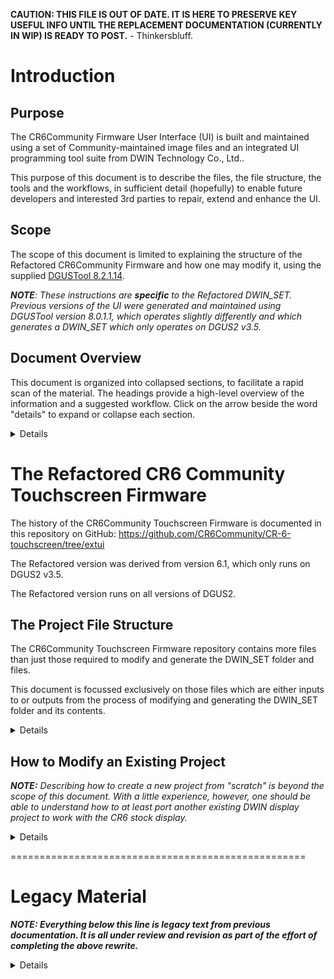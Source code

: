 **CAUTION: THIS FILE IS OUT OF DATE.  IT IS HERE TO PRESERVE KEY USEFUL INFO UNTIL THE REPLACEMENT DOCUMENTATION (CURRENTLY IN WIP) IS READY TO POST.** - Thinkersbluff.

# Introduction
## Purpose
The CR6Community Firmware User Interface (UI) is built and maintained using a set of Community-maintained image files and an integrated UI programming tool suite from DWIN Technology Co., Ltd..

This purpose of this document is to describe the files, the file structure, the tools and the workflows, in sufficient detail (hopefully) to enable future developers and interested 3rd parties to repair, extend and enhance the UI.

## Scope
The scope of this document is limited to explaining  the structure of the Refactored CR6Community Firmware and how one may  modify it, using the supplied [DGUSTool 8.2.1.14](https://github.com/CR6Community/CR-6-touchscreen/releases/download/v2.0.8.1-cr6-community-release-6.1/DGUS_Tool_V8.2.1.14.7z).

_**NOTE**: These instructions are **specific** to the Refactored DWIN_SET.  Previous versions of the UI were generated and maintained using DGUSTool version 8.0.1.1, which operates slightly differently and which generates a DWIN_SET which only operates on DGUS2 v3.5._

## Document Overview
This document is organized into collapsed sections, to facilitate a rapid scan of the material. The headings provide a high-level overview of the information and a suggested workflow.  Click on the arrow beside the word "details" to expand or collapse each section.
<details>

This is the document's Table of Contents:

- [Introduction](#introduction)
  - [Purpose](#purpose)
  - [Scope](#scope)
  - [Document Overview](#document-overview)
- [The Refactored CR6 Community Touchscreen Firmware](#the-refactored-cr6-community-touchscreen-firmware)
  - [The Project File Structure](#the-project-file-structure)
    - [The DWIN\_SET Folder](#the-dwin_set-folder)
      - [The Bitmap .bmp files](#the-bitmap-bmp-files)
      - [The binary .bin files](#the-binary-bin-files)
      - [The T5L Configuration .CFG file](#the-t5l-configuration-cfg-file)
      - [One ICon Library .ICL file per Subfolder in DWIN\_SOURCE](#one-icon-library-icl-file-per-subfolder-in-dwin_source)
      - [The Base-Font .HZK file](#the-base-font-hzk-file)
      - [Optionally - One DGUS2 OS .bin file](#optionally---one-dgus2-os-bin-file)
  - [The DGUSTool Suite](#the-dgustool-suite)
  - [How to Modify an Existing Project](#how-to-modify-an-existing-project)
    - [Open the Project in the DGUSTool](#open-the-project-in-the-dgustool)
    - [Browse the Existing Application](#browse-the-existing-application)
      - [Left Side Window](#left-side-window)
      - [Right Side Window](#right-side-window)
      - [Middle Window](#middle-window)
    - [Modify Existing Features](#modify-existing-features)
    - [Add New Features](#add-new-features)
    - [Modify the Pages](#modify-the-pages)
    - [Modify the Graphics](#modify-the-graphics)
    - [Modify the Variables](#modify-the-variables)
    - [Build the ICL Files](#build-the-icl-files)
    - [Generate Your New DWIN\_SET](#generate-your-new-dwin_set)
    - [Flash and Validate Your New DWIN\_SET](#flash-and-validate-your-new-dwin_set)
    - ["Rolling Your Own"](#rolling-your-own)
      - [Porting another DWIN\_SET application to the CR6](#porting-another-dwin_set-application-to-the-cr6)
      - [Changing the Language of the User Interface](#changing-the-language-of-the-user-interface)
- [Legacy Material](#legacy-material)
    - [Images / screen images sources](#images--screen-images-sources)
      - [Updating the touch screen firmware files](#updating-the-touch-screen-firmware-files)
    - [Flash space](#flash-space)
    - [How buttons are handled with code](#how-buttons-are-handled-with-code)
      - [Previous version of the code](#previous-version-of-the-code)
    - [Touch screen configuration](#touch-screen-configuration)
    - [Other documentation](#other-documentation)
  - [Credits](#credits)
</details>

# The Refactored CR6 Community Touchscreen Firmware
The history of the CR6Community Touchscreen Firmware is documented in this repository on GitHub: https://github.com/CR6Community/CR-6-touchscreen/tree/extui

The Refactored version was derived from version 6.1, which only runs on DGUS2 v3.5. 

The Refactored version runs on all versions of DGUS2.

## The Project File Structure
The CR6Community Touchscreen Firmware repository contains more files than just those required to modify and generate the DWIN_SET folder and files.

This document is focussed exclusively on those files which are either inputs to or outputs from the process of modifying and generating the DWIN_SET folder and its contents.

<details>

### The DWIN_SET Folder

<details>

The firmware flashed to the CR6 stock touchscreen display must be comprised of a specific set of files, collected into a single folder. That folder must be named "DWIN_SET", and it must be placed into the root directory of a correctly partitioned and formatted SD card. 

When that card is placed into the SD card slot of the stock CR6 TFT display, and power is applied to that display, the bootloader routine factory-programmed into that display will search for the DWIN_SET folder and then systematically process the files therein, each according to its filename and extension.

The contents of the Refactored CR6Community Touchscreen Firmware DWIN_SET folder are as shown in this image:

 ![DWIN_SET Contents](Images/DWIN_SET_contents.png)

 #### The Bitmap .bmp files

The bitmap files in the DWIN_SET folder are NOT there for flashing to the display.  23_Screens.ICL is actually the file that will be flashed to the display,to upload all of those screen background graphics.  The reason those .bmp files are in that folder is that the DGUSTool itself looks there for those images when it opens the DWprj.hmi file.  Those background graphics are essential for the work of positioning and sizing the control and display widgets, when designing individual screens.

#### The binary .bin files

The DGUSTools create and place into the DWIN_SET folder these four .bin files as part of the DWIN_SET generation process:
1. 13TouchFile.bin
2. 14ShowFile.bin
3. 22_Config.bin
4. DWINOS_page_change.bin

Flashing 13TouchFile.bin programs the display with the hotspot coordinates of the touch controls on each screen.

Flashing 14ShowFile.bin programs the display with the graphics to be displayed on each screen.

Flashing 22_Config.bin programs the display with any initial data values pre-programmed into the the DWprj.hmi project in the DGUSTool suite.

The specific purpose of the DWINOS_page_change.bin is not known to this author.

#### The T5L Configuration .CFG file
**CAUTION: This file can be modified using the DGUSTools, but PLEASE NOTE: you can brick your display if you flash it with a badly formed T5L....CFG file**
<details>

The T5L....CFG file is used to modify the configuration and state of the DWIN display. 

- **NOTE:** The CR6 Touchscreen Firmware will NOT work with the Creality stock firmware T5L....CFG file (and vice versa).  That is because one function of the T5L file is to configure the bootloader to look for the bootscreen ICL file at memory location 32 in the Creality stock display, but at memory location 23 in the CR6Community display.

</details>

#### One ICon Library .ICL file per Subfolder in DWIN_SOURCE
<details>

These files must be generated by the author of the DWIN_SET firmware, using the DGUSTool.  There must be one .icl file for each of the subfolders in the DWIN_SOURCE folder:
  - 23_Screens.icl
  - 32_LoadingBar.icl
  - 42_Toggles.icl
  - 45_Icons.icl
  - 50_Animations.icl
  
  Flashing 23_Screens.icl uploads the screen background graphics to the display.

  Flashing 32_LoadingBar.icl uploads the graphics for the firmware loading bar animation, which is used on the Loading screen and on the Print Progress screen.

  Flashing 42_Toggles.icl uploads the images used to simulate toggle button action on the applicable menus (e.g. The FAN ON & FAN OFF buttons are each made from one of these images. One replaces the other, when the button is activated)

  Flashing 45_Icons.icl uploads graphics similar to 42_Toggles, but simulating momentary action buttons (e.g. The Run PID button is made from one of these images.)

  Flashing 50_Animations.icl uploads the graphics from which the "throbber" animation is generated.

  </details>

#### The Base-Font .HZK file
<details>

The font file loaded at memory block zero (0) is the base font used in all of the CR6 touchscreen firmware data display fields. 

The font chosen for this project is a monospaced font obtained from Google Fonts and modified in FontForge to substitute the degrees symbol for a backward apostrophe. Using DGUSTools, the font has been scaled, vertically and horizontally offset, and then packaged as 0_DWIN_ASC_New_At_v1.1.HZK.
  ![Font Settings](Images/font-settings.png)

- **NOTES:**
 1. The display will also work with the Creality stock firmware HZK file, but some data displays may not fit into their allocated space, or may be hard to read.
 2.  The font file is particularly slow to flash. It only needs to be flashed once. 

</details>

#### Optionally - One DGUS2 OS .bin file
<details>

DGUS2 is the DWIN display operating system on which runs the DWIN_SET application. A DGUS2...bin file can be flashed to change the installed version of DGUS2. 

Although previous versions of the CR6 DWIN_SET require that DGUS2 v3.5 be flashed to the display, that is no longer required with the Refactored DWIN_SET.

Newer CR6 printers are now in fact delivered with DGUS2v4.5 or higher factory-installed and calibrated. Flashing DGUS2v3.5 to such displays would acually effectively disable the touchscreen.

</details>
</details>



## The DGUSTool Suite

You will need [the DGUS v8.2.1.14.x software](https://github.com/CR6Community/CR-6-touchscreen/tree/extui/Tools) for editing the DWIN_SET touchscreen functionality. 
<details>

e.g.: 
- Follow the above link
- Right-click and Save Link As..., to download a copy of that tool from the CR6Community Touchscreen Firmware repository.  
- Unzip the toolsuite to a Windows PC 
- Open the folder DGUS_Tool_V8.2.1.14 and double-click DGUS_Tool_V8.2.1.14.exe, to launch the tool

You will see a screen similar to this one, when the tool has launched:

![DGUSTool Homescreen](Images/dgus2util_home.png)

</details>
</details>

## How to Modify an Existing Project
_**NOTE:** Describing how to create a new project from "scratch" is beyond the scope of this document. With a little experience, however, one should be able to understand how to at least port another existing DWIN display project to work with the CR6 stock display._
<details>

### Open the Project in the DGUSTool
<details>
If you have not already done so, clone the [CR6Community Firmware Touchscreen GitHub repository](https://github.com/CR6Community/CR-6-touchscreen) to your local drive.

Open the DGUSTool 8.2.1.14.

IF you have opened the project before, then you can just select the link under the "History" header, to open it again.

![DGUS II interface](Images/dgus2util_home0.png)

IF this is the first time you are opening the project:

- Select the "Open Project" button
![DGUS II interface](Images/dgus2util_home2.png)

- Navigate to your local copy of the CR6Community Firmware Touchscreen project files (this example assumes that you have cloned the repository to your D: drive, in a folder called "CR-6-touchscreen", as a subfolder inside,  "3D Objects/GitHubClones"):
![DGUS II interface](Images/dgus2util_home3.png)

- Navigate to the src/DWIN folder 

![DGUS II interface](Images/dgus2util_home4.png)
- Open the DWprj.hmi file

![DGUS II interface](Images/dgus2util.png)

 

If your screen matches the above example, you now have the project open in the DGUSTool.
</details>

### Browse the Existing Application
**NOTE:** A complete discussion of the DGUSTool interface is beyond the scope of this document.  The following information is "just enough" to be able to perform the basic tasks described below. A little experimentation with the various controls can help improve the overall efficiency and effectiveness of your workflows with this tool.

<details>

#### Left Side Window
The left side window of the DGUSTool Application allows you to browse through the menu screens and the controls.
![DGUS II interface](Images/dgus2util_lsw.png)

The two buttons at the bottom of the left side window allow you to toggle between the Page browser mode (Images View) and the object browser mode (Controls View):

![DGUS II interface](Images/dgus2util_lsw_modes.png)

The Controls view offers a further refinement of which object type you wish to browse, on the current page:
- Display objects
![DGUS II interface](Images/dgus2util_lsw_ObjBrowser_Display.png)
-  or Touch-Control objects
![DGUS II interface](Images/dgus2util_lsw_ObjBrowser_Touch.png)

#### Right Side Window
The right side window of the DGUSTool Application allows you to view and modify the properties of the object currently selected in the left side window Controls browser or in the middle window graphics browser.
![DGUS II interface](Images/dgus2util_rsw.png) 

The specific information and properties available in the right-hand window will vary according to the specific selected object.  An itemization of the specifics is beyond the scope of this document.  

#### Middle Window
The middle window displays the currently selected display page, including the background image and the display and control objects embedded on that page. 

![DGUS II interface](Images/dgus2util_mw.png)

The user can select objects directly, by clicking on their graphic representation in the middle window or by clicking on their name in the Controls Browser in the left side window.

![DGUS II interface](Images/dgus2util_3w.png) 

The currently selected object on the currently displayed page is highlighted in the middle window, with "handles".  The small square "handle" icons highlight the border of the object. The object can be resized by clicking and dragging the applicable handle.

One must select the Images view in the left side window, to select a different page.  Each page selected will appear on its own tab in the middle window. One can readily switch between tabs in the middle window, to switch between the currently selected windows.

![DGUS II interface](Images/dgus2util_mw_tabs.png) 

</details>

### Modify Existing Features
TBA
### Add New Features
TBA

### Modify the Pages
TBA
### Modify the Graphics
TBA
### Modify the Variables
TBA
### Build the ICL Files
TBA
### Generate Your New DWIN_SET
TBA
### Flash and Validate Your New DWIN_SET
TBA
### "Rolling Your Own"
<details>

#### Porting another DWIN_SET application to the CR6
TBA
#### Changing the Language of the User Interface
 <details>
The stock CR6 printer DWIN_SET firmware from Creality is available in either Chinese/English or 9-Language versions.

The CR6Community Touchscreen Firmware only supports English-language displays and controls.

The author of this document does not know how Creality has implemented multiple languages, but the CR6 Touchscreen design relies upon text written directly into the background bitmaps for each screen and directly into the graphical icons used for buttons and toggles.

Changing the basic design of the CR6Community Firmware to support multiple languages is far too laborious for the Community volunteers to undertake.

If you want to translate the English-only user interface into your own language, you are welcome to fork this repository and build/maintain your own version of the CR6Community Touchscreen firmware.

Your workflow might look like this:

1. Fork this repository.
2. Work on the extui branch (this is the branch for all work going forward)
3. In your fork, follow [the steps in the images section of this file](#images--screen-images-sources) to change the current bitmaps and translate them.
4. Use the DWINTools ICL Tool to generate new 23_Screens.ICL, 42_Toggles.ICL and 45_Icons.ICL files.
5. Use the DWINTools Tool to Generate the 13_Show.bin, 14_Touch.bin files
6. Overwrite the ICL and bin files in the English-language DWIN_SET folder with your translated files.
7. Flash your localized DWIN_SET to your system.

Good luck, and if you maintain your own translated firmware, please let us know!
 </details>
</details>
</details>

===================================================
# Legacy Material
_**NOTE: Everything below this line is legacy text from previous documentation. It is all under review and revision as part of the effort of completing the above rewrite.**_

<details>
### Images / screen images sources

You can find the source files where the screen bitmaps are generated from in the [`/src/DWIN/DWIN_SOURCEimages_src`](./src/DWIN/DWIN_SOURCEimages_src) folder.

To update the BMP of a screen put the **generated BMP file you made with your image editor** in the [`src\DWIN\DWIN_SOURCE`](src\DWIN\DWIN_SOURCE) folder. 

#### Updating the touch screen firmware files

It will be picked up automatically by the build process of DWIN when saving or generating the project. However, the ICL file is what actually gets flashed. This is essentially a dictionary of concatenated compressed JFIF files.

Next, re-generate the `23_Screen.icl` ICL file are follows:

![Update ICL file](Images/update-screen-icl.gif)

Things worthy of note:

- Quality is set to 100%, followed by pressing the "Set all" button to apply it to each import file.
- The `DWIN_SOURCE` is used as a source for generating the ICL.
- The ICL is saved twice: once in the `DWIN_SOURCE` folder, once in the `DWIN_SET` folder.

As you can note, you update it in both `DWIN_SET` and `DWIN_SOURCE`. The first is what goes to the touch screen, the latter is what the DWIN editor uses (apparently).

For icon ICL generation the process is the same, except that you pick the icons from a subdirectory of `DWIN_SOURCE`.

### Flash space

DWIN uses a specific set-up of the flash space as described in the manual - as shown below.

![DWIN flash space](Images/flash-space.png)

Essentially what it boils down to:

- The flash space is divided into 256KB sectors
- The number prefix on the ICL/HZK/BIN file name is the sector number where the file is flashed
- A sector can only contain a single file
- A file can span over multiple sectors, and if a file needs 1½ sectors for instance, it will allocate 2 sectors.
- There is no protection against sector overwriting: if you have files overlap sectors, DWIN will happily flash the next file over the previous file

So with the above in mind one must take care to make sure files do not overlap. When you flash everything to the touch screen you must ensure you've deleted the old (renumbered) ICL files from your SD card, otherwise weird things will happen. Background may go missing, etc.

During build a script will run to make sure no sectors have been overallocated. You can also run this script manually.

![DWIN sector allocation check script](imaages/sector-allocation-check.png)

### How buttons are handled with code

In the currently - cleaned up - source code of the touch screen handling in Marlin, the events of the touch screen are handled as described below. This may change in the future. This picture says it all:

![DWIN button-code correlation](Images/button_type.png)

For buttons:

- Virtual Pointers for buttons are defined in `extui/lib/dgus_creality/DGUSDisplayDef.h`
- In `extui/lib/dgus_creality/DGUSDisplayDef.cpp` in the `ListOfVP` the Virtual Pointer are connected to a callback handler
- Because the Creality display used the same VP all over the place, sometimes in completely different functions or values (and this is quite some work to clean up!), these "legacy" VPs are delegated to `DGUSCrealityDisplay_HandleReturnKeyEvent`
- For legacy VPs handlers are defined per page in `extui/lib/dgus_creality/PageHandlers.cpp`
    - The "Key Data" is used to distinguish between the actual key pressed and passed to these functions as `buttonValue`

For dynamic updatable values:

- Dynamic updatable values are Virtual Pointers with a value that is pushed from the display when it is changed, and pushed to the display during the Marlin `idle` loop
- The Virtual Pointers are defined in `extui/lib/dgus_creality/DGUSDisplayDef.h`
- Per dynamically updated virtual pointer there is in `extui/lib/dgus_creality/DGUSDisplayDef.cpp`:
    - A registration in `ListOfVP`, with:
        - The VP ID
        - A pointer to the memory location to read the value from in Marlin (can be `nullptr`)
        - A callback that is triggered when the VP changed in the display and is pushed to firmware
        - A callback that is triggered to format the VP for transfer to the display. This is because strings need to be sent differently than floats, or if your VP does not point to a direct value in memory.
    - A mention in the specific `VPList` for the current page as referenced in `VPMap`. This is to optimize that we don't update VPs that are not displayed anyway.
- Some values like the M117 text are transient and are pushed directly to the display, but are still present in the `ListOfVP`

#### Previous version of the code

If you like to see how the touch screen code is handled in the Creality firmware and the original Community Firmware release 3 and lower, please check the [cf3-legacy](https://github.com/CR6Community/CR-6-touchscreen/tree/cf-3-legacy) branch. This branch is no longer maintained and only exists for historical purposes.

### Touch screen configuration

The touch screen configuration file "T5LCFG_272480.CFG" has its specification described in [T5L_DGUSII Application Development Guide20200902.pdf](vendor%20docs/T5L_DGUSII%20Application%20Development%20Guide20200902.pdf) chapter 4. You can use an editor like HxD to explore and edit it (with caution!). The DWIN editor also has a way to edit this file. Many parameters can also be set at runtime.



### Other documentation

Vendor documentation is mirrored to the [vendor docs](vendor%20docs) folder.

In addition, [this is a nice resource](https://github.com/rubienr/MarlinDgusResources/tree/creality-ender-5-plus/projects).

## Credits

[The core CR-6 Community firmware dev team](https://github.com/CR6Community/Marlin#credits)

Icons from [Font Awesome](https://fontawesome.com/) and [Remix Icon](https://remixicon.com/).

Font from [Google Fonts](https://fonts.google.com/specimen/B612) and customized with [FontForge](https://fontforge.org)

</details>
